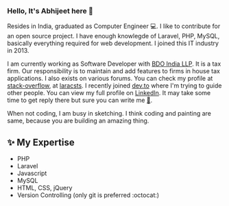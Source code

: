 ### Hello, It's Abhijeet here 👋
Resides in India, graduated as Computer Engineer :computer:. I like to contribute for an open source project. I have enough knowlegde of Laravel, PHP, MySQL, basically everything required for web development. I joined this IT industry in 2013.

I am currently working as Software Developer with [BDO India LLP](https://www.bdo.in/en-gb/home). It is a tax firm.
Our responsibility is to maintain and add features to firms in house tax applications. I also exists on various forums. You can check my profile at [stack-overflow](https://stackoverflow.com/users/5702270/abhijeet-umbarkar), at [laracsts](https://laracasts.com/@abhijeet9920). I recently joined [dev.to](https://dev.to/abhijeet9920) where I'm trying to guide other people. You can view my full profile on [LinkedIn](https://in.linkedin.com/in/abhijeet-umbarkar-2bb72b93).
It may take some time to get reply there but sure you can write me [💬](mailto:abhijeet.umbarkarcmpn2@gmail.com).

When not coding, I am busy in sketching. I think coding and painting are same, because you are building an amazing thing. 

## ✨ My Expertise
- PHP
- Laravel
- Javascript
- MySQL
- HTML, CSS, jQuery
- Version Controlling (only git is preferred :octocat:)


